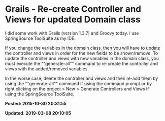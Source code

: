 # Grails - Re-create Controller and Views for updated Domain class

I did some work with Grails (version 1.3.7) and Groovy today. I use SpringSource ToolSuite as my IDE. 





If you change the variables in the domain class, then you will have to update the controller and views in order for the new fields to be shown/remove. To update the controller and views with new variables in the domain class, you must execute the ""generate-all"" command to re-create the controller and views with the added/removed variables.  



In the worse case, delete the controller and views and then re-add them by using the ""generate-all"" command if using the command prompt or by right clicking on the project > New > Generate Controllers and Views if using the SpringSource ToolSuite.

**Posted: 2015-10-30 20:31:55** 

**Updated: 2019-03-08 20:10:05** 


